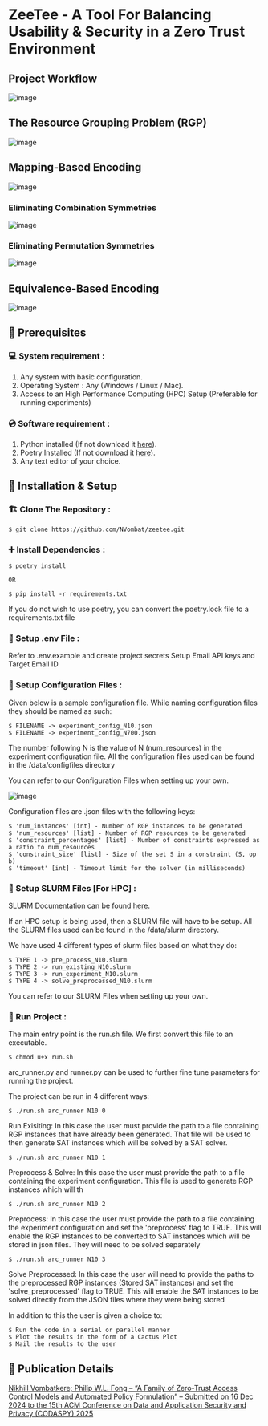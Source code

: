 # ZeeTee - A Tool For Balancing Usability & Security in a Zero Trust Environment

## Project Workflow

![image](./docs/workflow.jpeg)

## The Resource Grouping Problem (RGP)

![image](./docs/resource_grouping_problem.jpeg)

## Mapping-Based Encoding

![image](./docs/mapping_based_encoding.jpeg)

### Eliminating Combination Symmetries

![image](./docs/eliminating_comb_symmetries.jpeg)

### Eliminating Permutation Symmetries

![image](./docs/eliminating_perm_symmetries.jpeg)

## Equivalence-Based Encoding

![image](./docs/equivalence_based_encoding.jpeg)

## 📌 Prerequisites

### 💻 System requirement :

1. Any system with basic configuration.
2. Operating System : Any (Windows / Linux / Mac).
3. Access to an High Performance Computing (HPC) Setup (Preferable for running experiments)

### 💿 Software requirement :

1. Python installed (If not download it [here](https://www.python.org/downloads/)).
2. Poetry Installed (If not download it [here](https://python-poetry.org/docs/)).
2. Any text editor of your choice.

## 🔧 Installation & Setup

### 🏗️ Clone The Repository :

```
$ git clone https://github.com/NVombat/zeetee.git
```

### ➕ Install Dependencies :

```
$ poetry install

OR

$ pip install -r requirements.txt
```

If you do not wish to use poetry, you can convert the poetry.lock file to a requirements.txt file

### 📝 Setup .env File :

Refer to .env.example and create project secrets
Setup Email API keys and Target Email ID

### 🔐 Setup Configuration Files :

Given below is a sample configuration file. While naming configuration files they should be named as such:

```
$ FILENAME -> experiment_config_N10.json
$ FILENAME -> experiment_config_N700.json
```

The number following N is the value of N (num_resources) in the experiment configuration file.
All the configuration files used can be found in the /data/configfiles directory

You can refer to our Configuration Files when setting up your own.

![image](./docs/exp_config.jpeg)

Configuration files are .json files with the following keys:

```
$ 'num_instances' [int] - Number of RGP instances to be generated
$ 'num_resources' [list] - Number of RGP resources to be generated
$ 'constraint_percentages' [list] - Number of constraints expressed as a ratio to num_resources
$ 'constraint_size' [list] - Size of the set S in a constraint (S, op b)
$ 'timeout' [int] - Timeout limit for the solver (in milliseconds)
```

### 🔐 Setup SLURM Files [For HPC] :

SLURM Documentation can be found [here](https://slurm.schedmd.com/documentation.html).

If an HPC setup is being used, then a SLURM file will have to be setup.
All the SLURM files used can be found in the /data/slurm directory.

We have used 4 different types of slurm files based on what they do:

```
$ TYPE 1 -> pre_process_N10.slurm
$ TYPE 2 -> run_existing_N10.slurm
$ TYPE 3 -> run_experiment_N10.slurm
$ TYPE 4 -> solve_preprocessed_N10.slurm
```

You can refer to our SLURM Files when setting up your own.

### 🚀 Run Project :

The main entry point is the run.sh file. We first convert this file to an executable.

```
$ chmod u+x run.sh
```

arc_runner.py and runner.py can be used to further fine tune parameters for running the project.

The project can be run in 4 different ways:

```
$ ./run.sh arc_runner N10 0
```
Run Exisiting: In this case the user must provide the path to a file containing RGP instances that have already been generated. That file will be used to then generate SAT instances which will be solved by a SAT solver.

```
$ ./run.sh arc_runner N10 1
```
Preprocess & Solve: In this case the user must provide the path to a file containing the experiment configuration. This file is used to generate RGP instances which will th

```
$ ./run.sh arc_runner N10 2
```
Preprocess: In this case the user must provide the path to a file containing the experiment configuration and set the 'preprocess' flag to TRUE. This will enable the RGP instances to be converted to SAT instances which will be stored in json files. They will need to be solved separately

```
$ ./run.sh arc_runner N10 3
```
Solve Preprocessed: In this case the user will need to provide the paths to the preprocessed RGP instances (Stored SAT instances) and set the 'solve_preprocessed' flag to TRUE. This will enable the SAT instances to be solved directly from the JSON files where they were being stored

In addition to this the user is given a choice to:

```
$ Run the code in a serial or parallel manner
$ Plot the results in the form of a Cactus Plot
$ Mail the results to the user
```

## 📄 Publication Details

[Nikhill Vombatkere; Philip W.L. Fong – “A Family of Zero-Trust Access Control Models and Automated Policy Formulation” – Submitted on 16 Dec 2024 to the 15th ACM Conference on Data and Application Security and Privacy (CODASPY) 2025](INSERT_DOI_HERE)